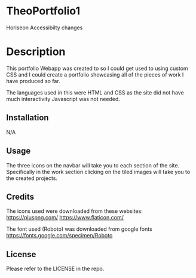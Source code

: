# TheoPortfolio1

Horiseon Accessibilty changes

# Description

This portfolio Webapp was created to so I could get used to using custom CSS and I could create a portfolio showcasing all of the pieces of work I have produced so far.

The languages used in this were HTML and CSS as the site did not have much interactivity Javascript was not needed.

## Installation

N/A

## Usage

The three icons on the navbar will take you to each section of the site.
Specifically in the work section clicking on the tiled images will take you to the created projects.


## Credits
The icons used were downloaded from these websites:
https://pluspng.com/
https://www.flaticon.com/

The font used (Roboto) was downloaded from google fonts
https://fonts.google.com/specimen/Roboto

## License

Please refer to the LICENSE in the repo.
